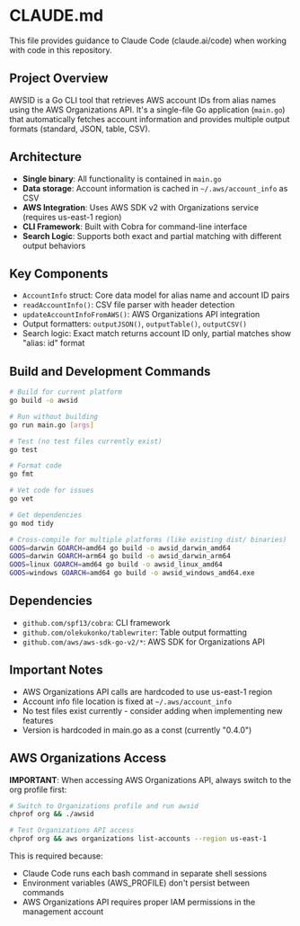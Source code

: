 # CLAUDE.md

This file provides guidance to Claude Code (claude.ai/code) when working with code in this repository.

## Project Overview

AWSID is a Go CLI tool that retrieves AWS account IDs from alias names using the AWS Organizations API. It's a single-file Go application (`main.go`) that automatically fetches account information and provides multiple output formats (standard, JSON, table, CSV).

## Architecture

- **Single binary**: All functionality is contained in `main.go`
- **Data storage**: Account information is cached in `~/.aws/account_info` as CSV
- **AWS Integration**: Uses AWS SDK v2 with Organizations service (requires us-east-1 region)
- **CLI Framework**: Built with Cobra for command-line interface
- **Search Logic**: Supports both exact and partial matching with different output behaviors

## Key Components

- `AccountInfo` struct: Core data model for alias name and account ID pairs
- `readAccountInfo()`: CSV file parser with header detection
- `updateAccountInfoFromAWS()`: AWS Organizations API integration
- Output formatters: `outputJSON()`, `outputTable()`, `outputCSV()`
- Search logic: Exact match returns account ID only, partial matches show "alias: id" format

## Build and Development Commands

```bash
# Build for current platform
go build -o awsid

# Run without building
go run main.go [args]

# Test (no test files currently exist)
go test

# Format code
go fmt

# Vet code for issues
go vet

# Get dependencies
go mod tidy

# Cross-compile for multiple platforms (like existing dist/ binaries)
GOOS=darwin GOARCH=amd64 go build -o awsid_darwin_amd64
GOOS=darwin GOARCH=arm64 go build -o awsid_darwin_arm64
GOOS=linux GOARCH=amd64 go build -o awsid_linux_amd64
GOOS=windows GOARCH=amd64 go build -o awsid_windows_amd64.exe
```

## Dependencies

- `github.com/spf13/cobra`: CLI framework
- `github.com/olekukonko/tablewriter`: Table output formatting
- `github.com/aws/aws-sdk-go-v2/*`: AWS SDK for Organizations API

## Important Notes

- AWS Organizations API calls are hardcoded to use us-east-1 region
- Account info file location is fixed at `~/.aws/account_info`
- No test files exist currently - consider adding when implementing new features
- Version is hardcoded in main.go as a const (currently "0.4.0")

## AWS Organizations Access

**IMPORTANT**: When accessing AWS Organizations API, always switch to the org profile first:

```bash
# Switch to Organizations profile and run awsid
chprof org && ./awsid

# Test Organizations API access
chprof org && aws organizations list-accounts --region us-east-1
```

This is required because:
- Claude Code runs each bash command in separate shell sessions
- Environment variables (AWS_PROFILE) don't persist between commands
- AWS Organizations API requires proper IAM permissions in the management account